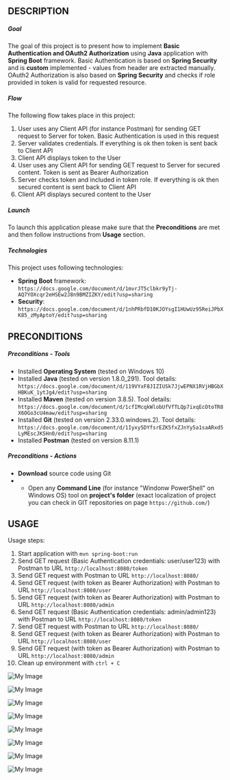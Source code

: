 DESCRIPTION
-----------

##### Goal
The goal of this project is to present how to implement **Basic Authentication and OAuth2 Authorization** using **Java** application with **Spring Boot** framework. Basic Authentication is based on **Spring Security** and is **custom** implemented - values from header are extracted manually. OAuth2 Authorization is also based on **Spring Security** and checks if role provided in token is valid for requested resource.

##### Flow
The following flow takes place in this project:
1. User uses any Client API (for instance Postman) for sending GET request to Server for token. Basic Authentication is used in this request 
1. Server validates credentials. If everything is ok then token is sent back to Client API
1. Client API displays token to the User 
1. User uses any Client API for sending GET request to Server for secured content. Token is sent as Bearer Authorization
1. Server checks token and included in token role. If everything is ok then secured content is sent back to Client API
1. Client API displays secured content to the User

##### Launch
To launch this application please make sure that the **Preconditions** are met and then follow instructions from **Usage** section.

##### Technologies
This project uses following technologies:
* **Spring Boot** framework: `https://docs.google.com/document/d/1mvrJT5clbkr9yTj-AQ7YOXcqr2eHSEw2J8n9BMZIZKY/edit?usp=sharing`
* **Security**: `https://docs.google.com/document/d/1nhPRbfD10KJOYsgI1HUwUz95ReiJPbXK85_zMyAptoY/edit?usp=sharing`


PRECONDITIONS
-------------

##### Preconditions - Tools
* Installed **Operating System** (tested on Windows 10)
* Installed **Java** (tested on version 1.8.0_291). Tool details: `https://docs.google.com/document/d/119VYxF8JIZIUSk7JjwEPNX1RVjHBGbXHBKuK_1ytJg4/edit?usp=sharing`
* Installed **Maven** (tested on version 3.8.5). Tool details: `https://docs.google.com/document/d/1cfIMcqkWlobUfVfTLQp7ixqEcOtoTR8X6OGo3cU4maw/edit?usp=sharing`
* Installed **Git** (tested on version 2.33.0.windows.2). Tool details: `https://docs.google.com/document/d/1Iyxy5DYfsrEZK5fxZJnYy5a1saARxd5LyMEscJKSHn0/edit?usp=sharing`
* Installed **Postman** (tested on version 8.11.1)

##### Preconditions - Actions
* **Download** source code using Git 
* * Open any **Command Line** (for instance "Windonw PowerShell" on Windows OS) tool on **project's folder** (exact localization of project you can check in GIT repositories on page `https://github.com/`)


USAGE
-----

Usage steps:
1. Start application with `mvn spring-boot:run`
1. Send GET request (Basic Authentication credentials: user/user123) with Postman to URL `http://localhost:8080/token`
1. Send GET request with Postman to URL `http://localhost:8080/`
1. Send GET request (with token as Bearer Authorization) with Postman to URL `http://localhost:8080/user`
1. Send GET request (with token as Bearer Authorization)  with Postman to URL `http://localhost:8080/admin`
1. Send GET request (Basic Authentication credentials: admin/admin123) with Postman to URL `http://localhost:8080/token`
1. Send GET request with Postman to URL `http://localhost:8080/`
1. Send GET request (with token as Bearer Authorization)  with Postman to URL `http://localhost:8080/user`
1. Send GET request (with token as Bearer Authorization)  with Postman to URL `http://localhost:8080/admin`
1. Clean up environment with `ctrl + C`

![My Image](image-1.png)

![My Image](image-2.png)

![My Image](image-3.png)

![My Image](image-4.png)

![My Image](image-5.png)

![My Image](image-6.png)

![My Image](image-7.png)

![My Image](image-8.png)